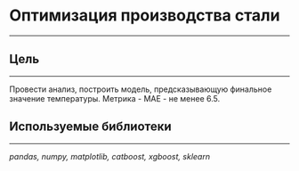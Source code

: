# Оптимизация производства стали
---

## Цель
---
Провести анализ, построить модель, предсказывающую финальное значение температуры.
Метрика - MAE - не менее 6.5.

## Используемые библиотеки
---
*pandas, numpy, matplotlib, catboost, xgboost, sklearn*